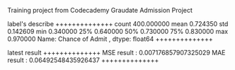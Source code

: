 Training project from Codecademy
Graudate Admission Project

label's describe
++++++++++++++
count    400.000000
mean       0.724350
std        0.142609
min        0.340000
25%        0.640000
50%        0.730000
75%        0.830000
max        0.970000
Name: Chance of Admit , dtype: float64
++++++++++++++

latest result 
++++++++++++++
MSE result : 0.007176857907325029
MAE result : 0.06492548435926437
++++++++++++++